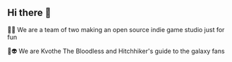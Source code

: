 ## Hi there 👋


🙋‍♀️ We are a team of two making an open source indie game studio just for fun

🧙👽 We are Kvothe The Bloodless and Hitchhiker's guide to the galaxy fans

